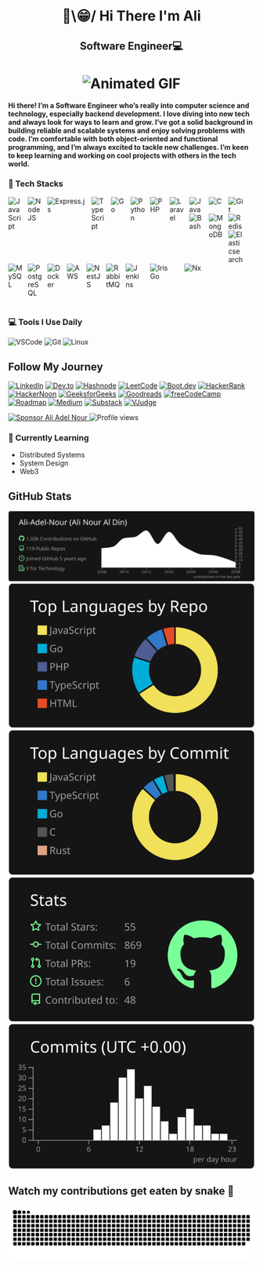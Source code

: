 <h1 align="center">🎸\😁/ Hi There I'm Ali </h1>
<h2 align="center">Software Engineer💻</h2>



<h1 align="center">
  <img src="https://media.giphy.com/media/QuIxFwQo0RMT1tASlV/giphy.gif" alt="Animated GIF"> 
  </h1>
<!--<a href="https://app.daily.dev/alinouraldin"><img src="https://api.daily.dev/devcards/57fa51bb4f564956b0a567ae778e7c12.png?r=hxv" width="400" alt="Ali Nour Aldin's Dev Card"/></a>-->
<!--<a href="https://app.daily.dev/alinouraldin"><img src="https://api.daily.dev/devcards/v2/K5aQjsHPjGOP2AkniZbNZ.png?type=default&r=4cm" width="356" alt="Ali Nour Aldin's Dev Card"/></a>  
</h1>-->

<b>
Hi there! I’m a Software Engineer who’s really into computer science and technology, especially backend development. I love diving into new tech and always look for ways to learn and grow. I’ve got a solid background in building reliable and scalable systems and enjoy solving problems with code.
I’m comfortable with both object-oriented and functional programming, and I’m always excited to tackle new challenges. I’m keen to keep learning and working on cool projects with others in the tech world.

</b>

   <p align="left">

### 🧰 Tech Stacks

 <!-- Tech Stack Icons -->
<p align="left">
  <img align="left" alt="JavaScript" width="30px" style="padding-right:10px;" src="https://cdn.jsdelivr.net/gh/devicons/devicon/icons/javascript/javascript-plain.svg" />
  <img align="left" alt="NodeJS" width="30px" style="padding-right:10px;" src="https://cdn.jsdelivr.net/gh/devicons/devicon/icons/nodejs/nodejs-original.svg" />
  <img align="left" alt="Express.js" width="80px" style="padding-right:10px;" src="https://img.shields.io/badge/Express.js-404d59?style=for-the-badge" />
  <img align="left" alt="TypeScript" width="30px" style="padding-right:10px;" src="https://cdn.jsdelivr.net/gh/devicons/devicon/icons/typescript/typescript-plain.svg" />
  <img align="left" alt="Go" width="30px" style="padding-right:10px;" src="https://cdn.jsdelivr.net/gh/devicons/devicon/icons/go/go-original.svg" />
  <img align="left" alt="Python" width="30px" style="padding-right:10px;" src="https://cdn.jsdelivr.net/gh/devicons/devicon/icons/python/python-plain.svg" />
  <img align="left" alt="PHP" width="30px" style="padding-right:10px;" src="https://cdn.jsdelivr.net/gh/devicons/devicon/icons/php/php-original.svg" />
  <img align="left" alt="Laravel" width="30px" style="padding-right:10px;" src="https://laravel.com/img/logotype.min.svg" />
  <img align="left" alt="Java" width="30px" style="padding-right:10px;" src="https://cdn.jsdelivr.net/gh/devicons/devicon/icons/java/java-original.svg" />
  <img align="left" alt="C" width="30px" style="padding-right:10px;" src="https://cdn.jsdelivr.net/gh/devicons/devicon/icons/c/c-original.svg" />
  <img align="left" alt="Git" width="30px" style="padding-right:10px;" src="https://cdn.jsdelivr.net/gh/devicons/devicon/icons/git/git-original.svg" />
  <img align="left" alt="Bash" width="30px" style="padding-right:10px;" src="https://cdn.jsdelivr.net/gh/devicons/devicon/icons/bash/bash-original.svg" />
  <img align="left" alt="MongoDB" width="30px" style="padding-right:10px;" src="https://cdn.jsdelivr.net/gh/devicons/devicon/icons/mongodb/mongodb-plain.svg" />
  <img align="left" alt="Redis" width="30px" style="padding-right:10px;" src="https://cdn.jsdelivr.net/gh/devicons/devicon/icons/redis/redis-plain.svg" />
  <img align="left" alt="Elasticsearch" width="30px" style="padding-right:10px;" src="https://www.vectorlogo.zone/logos/elastic/elastic-icon.svg" />
  <img align="left" alt="MySQL" width="30px" style="padding-right:10px;" src="https://cdn.jsdelivr.net/gh/devicons/devicon/icons/mysql/mysql-original.svg" />
  <img align="left" alt="PostgreSQL" width="30px" style="padding-right:10px;" src="https://cdn.jsdelivr.net/gh/devicons/devicon/icons/postgresql/postgresql-original.svg" />
  <img align="left" alt="Docker" width="30px" style="padding-right:10px;" src="https://cdn.jsdelivr.net/gh/devicons/devicon/icons/docker/docker-original.svg" />
   <img align="left" alt="AWS" width="30px" style="padding-right:10px;" src="https://www.vectorlogo.zone/logos/amazon_aws/amazon_aws-icon.svg" />
  <br><br>
  <img align="left" alt="NestJS" width="30px" style="padding-right:10px;" src="https://nestjs.com/img/logo-small.svg" />
  <img align="left" alt="RabbitMQ" width="30px" style="padding-right:10px;" src="https://www.vectorlogo.zone/logos/rabbitmq/rabbitmq-icon.svg" />
  <img align="left" alt="Jenkins" width="30px" style="padding-right:20px;" src="https://www.vectorlogo.zone/logos/jenkins/jenkins-icon.svg" />
  <img align="left" alt="Iris Go" width="50px" style="padding-right:20px;" src="https://img.shields.io/badge/Iris-00ADD8?style=for-the-badge&logo=go&logoColor=white" />
  <img align="left" alt="Nx" width="40px" style="padding-right:20px;" src="https://raw.githubusercontent.com/nrwl/nx/master/images/nx-logo.png" />
  

</p>




<!-- Break added here for neatness -->
<br clear="left" /><br />

### 💻 Tools I Use Daily
![VSCode](https://img.shields.io/badge/VSCode-blue?style=for-the-badge&logo=visual-studio-code)
![Git](https://img.shields.io/badge/Git-F05032?style=for-the-badge&logo=git&logoColor=white)
![Linux](https://img.shields.io/badge/Linux-FCC624?style=for-the-badge&logo=linux&logoColor=black)




## Follow My Journey
[![LinkedIn](https://img.shields.io/badge/LinkedIn-blue?logo=linkedin)](https://www.linkedin.com/in/ali-nour-al-din-1013b0199/)
[![Dev.to](https://img.shields.io/badge/Dev.to-000000?logo=dev.to)](https://dev.to/aliadelnour)
[![Hashnode](https://img.shields.io/badge/Hashnode-2962FF?logo=hashnode)](https://hashnode.com/@ali007)
[![LeetCode](https://img.shields.io/badge/LeetCode-FFA116?logo=leetcode)](https://leetcode.com/alinouraldin/)
[![Boot.dev](https://img.shields.io/badge/Boot.dev-FA5833?logo=bootstrap)](https://boot.dev/u/ali_nour_aldin)
[![HackerRank](https://img.shields.io/badge/HackerRank-2EC866?logo=hackerrank)](https://www.hackerrank.com/Ali_NourAlDin)
[![HackerNoon](https://img.shields.io/badge/HackerNoon-alinouraldin)](https://hackernoon.com/u/alinouraldin)
[![GeeksforGeeks](https://img.shields.io/badge/GeeksforGeeks-0F9D58?logo=geeksforgeeks)](https://auth.geeksforgeeks.org/user/aliiiadel/)
[![Goodreads](https://img.shields.io/badge/Goodreads-21B352?logo=goodreads)](https://www.goodreads.com/user/show/123059922-ali-nour-al-din)
[![freeCodeCamp](https://img.shields.io/badge/freeCodeCamp-0A0A23?logo=freecodecamp)](https://www.freecodecamp.org/ali007)
[![Roadmap](https://img.shields.io/badge/Roadmap-grey)](https://roadmap.sh/u/alinour)
[![Medium](https://img.shields.io/badge/Medium-12100E?logo=medium)](https://medium.com/@aliiiadel841)
[![Substack](https://img.shields.io/badge/Substack-51C7EF?logo=substack)](https://substack.com/@alinouraldin)
[![VJudge](https://img.shields.io/badge/VJudge-1E90FF?logo=vjudge)](https://vjudge.net/user/ali_adel007)
<p align="left">
  <a href="https://github.com/sponsors/Ali-Adel-Nour">
    <img src="https://img.shields.io/badge/Sponsor-%F0%9F%A4%97-pink?style=flat-square&logo=githubsponsors" alt="Sponsor Ali Adel Nour" />
  </a>
  <img src="https://komarev.com/ghpvc/?username=Ali-Adel-Nour&label=Profile%20views&color=0e75b6&style=flat-square" alt="Profile views" />
</p>



### 🌱 Currently Learning
- Distributed Systems
- System Design
- Web3



<h2>GitHub Stats</h2>

[![](https://raw.githubusercontent.com/Ali-Adel-Nour/Theme/master/profile-summary-card-output/dark/0-profile-details.svg)](https://github.com/vn7n24fzkq/github-profile-summary-cards)
[![](https://raw.githubusercontent.com/Ali-Adel-Nour/Theme/master/profile-summary-card-output/dark/1-repos-per-language.svg)](https://github.com/vn7n24fzkq/github-profile-summary-cards) [![](https://raw.githubusercontent.com/Ali-Adel-Nour/Theme/master/profile-summary-card-output/dark/2-most-commit-language.svg)](https://github.com/vn7n24fzkq/github-profile-summary-cards)
[![](https://raw.githubusercontent.com/Ali-Adel-Nour/Theme/master/profile-summary-card-output/dark/3-stats.svg)](https://github.com/vn7n24fzkq/github-profile-summary-cards) [![](https://raw.githubusercontent.com/Ali-Adel-Nour/Theme/master/profile-summary-card-output/dark/4-productive-time.svg)](https://github.com/vn7n24fzkq/github-profile-summary-cards)


## Watch my contributions get eaten by snake 🐍

<!-- Contribution Snake -->
<picture>
  <source
    media="(prefers-color-scheme: dark)"
    srcset="https://raw.githubusercontent.com/platane/snk/output/github-contribution-grid-snake-dark.svg"
  />
  <source
    media="(prefers-color-scheme: light)"
    srcset="https://raw.githubusercontent.com/platane/snk/output/github-contribution-grid-snake.svg"
  />
  <img
    alt="github contribution grid snake animation"
    src="https://raw.githubusercontent.com/platane/snk/output/github-contribution-grid-snake.svg"
  />
</picture>


